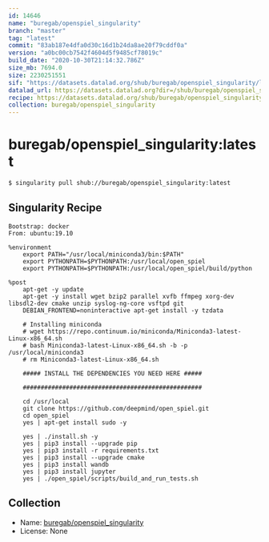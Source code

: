 ```yaml
---
id: 14646
name: "buregab/openspiel_singularity"
branch: "master"
tag: "latest"
commit: "83ab187e4dfa0d30c16d1b24da8ae20f79cddf0a"
version: "a0bc00cb7542f4604d5f9485cf78019c"
build_date: "2020-10-30T21:14:32.786Z"
size_mb: 7694.0
size: 2230251551
sif: "https://datasets.datalad.org/shub/buregab/openspiel_singularity/latest/2020-10-30-83ab187e-a0bc00cb/a0bc00cb7542f4604d5f9485cf78019c.sif"
datalad_url: https://datasets.datalad.org?dir=/shub/buregab/openspiel_singularity/latest/2020-10-30-83ab187e-a0bc00cb/
recipe: https://datasets.datalad.org/shub/buregab/openspiel_singularity/latest/2020-10-30-83ab187e-a0bc00cb/Singularity
collection: buregab/openspiel_singularity
---
```


# buregab/openspiel_singularity:latest

```bash
$ singularity pull shub://buregab/openspiel_singularity:latest
```

## Singularity Recipe

```singularity
Bootstrap: docker
From: ubuntu:19.10

%environment
    export PATH="/usr/local/miniconda3/bin:$PATH"
    export PYTHONPATH=$PYTHONPATH:/usr/local/open_spiel
    export PYTHONPATH=$PYTHONPATH:/usr/local/open_spiel/build/python

%post
    apt-get -y update
    apt-get -y install wget bzip2 parallel xvfb ffmpeg xorg-dev libsdl2-dev cmake unzip syslog-ng-core vsftpd git
    DEBIAN_FRONTEND=noninteractive apt-get install -y tzdata

    # Installing miniconda
    # wget https://repo.continuum.io/miniconda/Miniconda3-latest-Linux-x86_64.sh
    # bash Miniconda3-latest-Linux-x86_64.sh -b -p /usr/local/miniconda3
    # rm Miniconda3-latest-Linux-x86_64.sh

    ##### INSTALL THE DEPENDENCIES YOU NEED HERE #####

    ##################################################

    cd /usr/local
    git clone https://github.com/deepmind/open_spiel.git
    cd open_spiel
    yes | apt-get install sudo -y

    yes | ./install.sh -y
    yes | pip3 install --upgrade pip
    yes | pip3 install -r requirements.txt
    yes | pip3 install --upgrade cmake
    yes | pip3 install wandb
    yes | pip3 install jupyter
    yes | ./open_spiel/scripts/build_and_run_tests.sh
```

## Collection

 - Name: [buregab/openspiel_singularity](https://github.com/buregab/openspiel_singularity)
 - License: None

